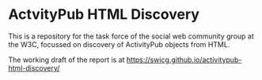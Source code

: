 # ActvityPub HTML Discovery

This is a repository for the task force of the social web community group at the W3C, focussed on discovery of ActivityPub objects from HTML.

The working draft of the report is at https://swicg.github.io/activitypub-html-discovery/
